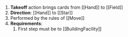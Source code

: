 1. **Takeoff** action brings cards from [[Hand]] to [[Field]]
2. **Direction**: [[Hand]] to [[Star]]
3. Performed by the rules of [[Move]]
4. **Requirements**:
	1. First step must be to [[BuildingFacility]]

